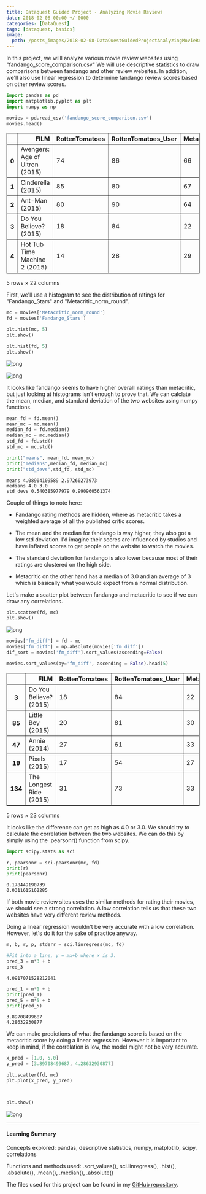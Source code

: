 ```yaml
---
title: Dataquest Guided Project - Analyzing Movie Reviews
date: 2018-02-08 00:00 +/-0000
categories: [DataQuest]
tags: [dataquest, basics]
image:
  path: /posts_images/2018-02-08-DataQuestGuidedProjectAnalyzingMovieReviews/cover.PNG
---
```



In this project, we willl analyze various movie review websites using "fandango_score_comparison.csv" We will use descriptive statistics to draw comparisons between fandango and other review websites. In addition, we'll also use linear regression to determine fandango review scores based on other review scores.


```python
import pandas as pd
import matplotlib.pyplot as plt
import numpy as np

movies = pd.read_csv('fandango_score_comparison.csv')
movies.head()
```




<div>
<style scoped>
    .dataframe tbody tr th:only-of-type {
        vertical-align: middle;
    }

    .dataframe tbody tr th {
        vertical-align: top;
    }

    .dataframe thead th {
        text-align: right;
    }
</style>
<table border="1" class="dataframe">
  <thead>
    <tr style="text-align: right;">
      <th></th>
      <th>FILM</th>
      <th>RottenTomatoes</th>
      <th>RottenTomatoes_User</th>
      <th>Metacritic</th>
      <th>Metacritic_User</th>
      <th>IMDB</th>
      <th>Fandango_Stars</th>
      <th>Fandango_Ratingvalue</th>
      <th>RT_norm</th>
      <th>RT_user_norm</th>
      <th>...</th>
      <th>IMDB_norm</th>
      <th>RT_norm_round</th>
      <th>RT_user_norm_round</th>
      <th>Metacritic_norm_round</th>
      <th>Metacritic_user_norm_round</th>
      <th>IMDB_norm_round</th>
      <th>Metacritic_user_vote_count</th>
      <th>IMDB_user_vote_count</th>
      <th>Fandango_votes</th>
      <th>Fandango_Difference</th>
    </tr>
  </thead>
  <tbody>
    <tr>
      <th>0</th>
      <td>Avengers: Age of Ultron (2015)</td>
      <td>74</td>
      <td>86</td>
      <td>66</td>
      <td>7.1</td>
      <td>7.8</td>
      <td>5.0</td>
      <td>4.5</td>
      <td>3.70</td>
      <td>4.3</td>
      <td>...</td>
      <td>3.90</td>
      <td>3.5</td>
      <td>4.5</td>
      <td>3.5</td>
      <td>3.5</td>
      <td>4.0</td>
      <td>1330</td>
      <td>271107</td>
      <td>14846</td>
      <td>0.5</td>
    </tr>
    <tr>
      <th>1</th>
      <td>Cinderella (2015)</td>
      <td>85</td>
      <td>80</td>
      <td>67</td>
      <td>7.5</td>
      <td>7.1</td>
      <td>5.0</td>
      <td>4.5</td>
      <td>4.25</td>
      <td>4.0</td>
      <td>...</td>
      <td>3.55</td>
      <td>4.5</td>
      <td>4.0</td>
      <td>3.5</td>
      <td>4.0</td>
      <td>3.5</td>
      <td>249</td>
      <td>65709</td>
      <td>12640</td>
      <td>0.5</td>
    </tr>
    <tr>
      <th>2</th>
      <td>Ant-Man (2015)</td>
      <td>80</td>
      <td>90</td>
      <td>64</td>
      <td>8.1</td>
      <td>7.8</td>
      <td>5.0</td>
      <td>4.5</td>
      <td>4.00</td>
      <td>4.5</td>
      <td>...</td>
      <td>3.90</td>
      <td>4.0</td>
      <td>4.5</td>
      <td>3.0</td>
      <td>4.0</td>
      <td>4.0</td>
      <td>627</td>
      <td>103660</td>
      <td>12055</td>
      <td>0.5</td>
    </tr>
    <tr>
      <th>3</th>
      <td>Do You Believe? (2015)</td>
      <td>18</td>
      <td>84</td>
      <td>22</td>
      <td>4.7</td>
      <td>5.4</td>
      <td>5.0</td>
      <td>4.5</td>
      <td>0.90</td>
      <td>4.2</td>
      <td>...</td>
      <td>2.70</td>
      <td>1.0</td>
      <td>4.0</td>
      <td>1.0</td>
      <td>2.5</td>
      <td>2.5</td>
      <td>31</td>
      <td>3136</td>
      <td>1793</td>
      <td>0.5</td>
    </tr>
    <tr>
      <th>4</th>
      <td>Hot Tub Time Machine 2 (2015)</td>
      <td>14</td>
      <td>28</td>
      <td>29</td>
      <td>3.4</td>
      <td>5.1</td>
      <td>3.5</td>
      <td>3.0</td>
      <td>0.70</td>
      <td>1.4</td>
      <td>...</td>
      <td>2.55</td>
      <td>0.5</td>
      <td>1.5</td>
      <td>1.5</td>
      <td>1.5</td>
      <td>2.5</td>
      <td>88</td>
      <td>19560</td>
      <td>1021</td>
      <td>0.5</td>
    </tr>
  </tbody>
</table>
<p>5 rows × 22 columns</p>
</div>



First, we'll use a histogram to see the distribution of ratings for "Fandango_Stars" and "Metacritic_norm_round".


```python
mc = movies['Metacritic_norm_round']
fd = movies['Fandango_Stars']

plt.hist(mc, 5)
plt.show()

plt.hist(fd, 5)
plt.show()
```


    
![png](/posts_images/2018-02-08-DataQuestGuidedProjectAnalyzingMovieReviews/output_3_0.png)
    



    
![png](/posts_images/2018-02-08-DataQuestGuidedProjectAnalyzingMovieReviews/output_3_1.png)
    


It looks like fandango seems to have higher overalll ratings than metacritic, but just looking at histograms isn't enough to prove that. We can calclate the mean, median, and standard deviation of the two websites using numpy functions.  


```python
mean_fd = fd.mean()
mean_mc = mc.mean()
median_fd = fd.median()
median_mc = mc.median()
std_fd = fd.std()
std_mc = mc.std()

print("means", mean_fd, mean_mc)
print("medians",median_fd, median_mc)
print("std_devs",std_fd, std_mc)
```

    means 4.08904109589 2.97260273973
    medians 4.0 3.0
    std_devs 0.540385977979 0.990960561374
    

Couple of things to note here:

+ Fandango rating methods are hidden, where as metacritic takes a weighted average of all the published critic scores.

+ The mean and the median for fandango is way higher, they also got a low std deviation. I'd imagine their scores are influenced by studios and have inflated scores to get people on the website to watch the movies.

+ The standard deviation for fandango is also lower because most of their ratings are clustered on the high side.

+ Metacritic on the other hand has a median of 3.0 and an average of 3 which is basically what you would expect from a normal distribution.

Let's make a scatter plot between fandango and metacritic to see if we can draw any correlations.


```python
plt.scatter(fd, mc)
plt.show()
```


    
![png](/posts_images/2018-02-08-DataQuestGuidedProjectAnalyzingMovieReviews/output_8_0.png)
    



```python
movies['fm_diff'] = fd - mc
movies['fm_diff'] = np.absolute(movies['fm_diff'])
dif_sort = movies['fm_diff'].sort_values(ascending=False)

movies.sort_values(by='fm_diff', ascending = False).head(5)
```




<div>
<style scoped>
    .dataframe tbody tr th:only-of-type {
        vertical-align: middle;
    }

    .dataframe tbody tr th {
        vertical-align: top;
    }

    .dataframe thead th {
        text-align: right;
    }
</style>
<table border="1" class="dataframe">
  <thead>
    <tr style="text-align: right;">
      <th></th>
      <th>FILM</th>
      <th>RottenTomatoes</th>
      <th>RottenTomatoes_User</th>
      <th>Metacritic</th>
      <th>Metacritic_User</th>
      <th>IMDB</th>
      <th>Fandango_Stars</th>
      <th>Fandango_Ratingvalue</th>
      <th>RT_norm</th>
      <th>RT_user_norm</th>
      <th>...</th>
      <th>RT_norm_round</th>
      <th>RT_user_norm_round</th>
      <th>Metacritic_norm_round</th>
      <th>Metacritic_user_norm_round</th>
      <th>IMDB_norm_round</th>
      <th>Metacritic_user_vote_count</th>
      <th>IMDB_user_vote_count</th>
      <th>Fandango_votes</th>
      <th>Fandango_Difference</th>
      <th>fm_diff</th>
    </tr>
  </thead>
  <tbody>
    <tr>
      <th>3</th>
      <td>Do You Believe? (2015)</td>
      <td>18</td>
      <td>84</td>
      <td>22</td>
      <td>4.7</td>
      <td>5.4</td>
      <td>5.0</td>
      <td>4.5</td>
      <td>0.90</td>
      <td>4.20</td>
      <td>...</td>
      <td>1.0</td>
      <td>4.0</td>
      <td>1.0</td>
      <td>2.5</td>
      <td>2.5</td>
      <td>31</td>
      <td>3136</td>
      <td>1793</td>
      <td>0.5</td>
      <td>4.0</td>
    </tr>
    <tr>
      <th>85</th>
      <td>Little Boy (2015)</td>
      <td>20</td>
      <td>81</td>
      <td>30</td>
      <td>5.9</td>
      <td>7.4</td>
      <td>4.5</td>
      <td>4.3</td>
      <td>1.00</td>
      <td>4.05</td>
      <td>...</td>
      <td>1.0</td>
      <td>4.0</td>
      <td>1.5</td>
      <td>3.0</td>
      <td>3.5</td>
      <td>38</td>
      <td>5927</td>
      <td>811</td>
      <td>0.2</td>
      <td>3.0</td>
    </tr>
    <tr>
      <th>47</th>
      <td>Annie (2014)</td>
      <td>27</td>
      <td>61</td>
      <td>33</td>
      <td>4.8</td>
      <td>5.2</td>
      <td>4.5</td>
      <td>4.2</td>
      <td>1.35</td>
      <td>3.05</td>
      <td>...</td>
      <td>1.5</td>
      <td>3.0</td>
      <td>1.5</td>
      <td>2.5</td>
      <td>2.5</td>
      <td>108</td>
      <td>19222</td>
      <td>6835</td>
      <td>0.3</td>
      <td>3.0</td>
    </tr>
    <tr>
      <th>19</th>
      <td>Pixels (2015)</td>
      <td>17</td>
      <td>54</td>
      <td>27</td>
      <td>5.3</td>
      <td>5.6</td>
      <td>4.5</td>
      <td>4.1</td>
      <td>0.85</td>
      <td>2.70</td>
      <td>...</td>
      <td>1.0</td>
      <td>2.5</td>
      <td>1.5</td>
      <td>2.5</td>
      <td>3.0</td>
      <td>246</td>
      <td>19521</td>
      <td>3886</td>
      <td>0.4</td>
      <td>3.0</td>
    </tr>
    <tr>
      <th>134</th>
      <td>The Longest Ride (2015)</td>
      <td>31</td>
      <td>73</td>
      <td>33</td>
      <td>4.8</td>
      <td>7.2</td>
      <td>4.5</td>
      <td>4.5</td>
      <td>1.55</td>
      <td>3.65</td>
      <td>...</td>
      <td>1.5</td>
      <td>3.5</td>
      <td>1.5</td>
      <td>2.5</td>
      <td>3.5</td>
      <td>49</td>
      <td>25214</td>
      <td>2603</td>
      <td>0.0</td>
      <td>3.0</td>
    </tr>
  </tbody>
</table>
<p>5 rows × 23 columns</p>
</div>



It looks like the difference can get as high as 4.0 or 3.0. We should try to calculate the correlation between the two websites. We can do this by simply using the .pearsonr() function from scipy.


```python
import scipy.stats as sci

r, pearsonr = sci.pearsonr(mc, fd)
print(r)
print(pearsonr)
```

    0.178449190739
    0.0311615162285
    

If both movie review sites uses the similar methods for rating their movies, we should see a strong correlation. A low correlation tells us that these two websites have very different review methods.

Doing a linear regression wouldn't be very accurate with a low correlation. However, let's do it for the sake of practice anyway.


```python
m, b, r, p, stderr = sci.linregress(mc, fd)

#Fit into a line, y = mx+b where x is 3.
pred_3 = m*3 + b
pred_3
```




    4.0917071528212041




```python
pred_1 = m*1 + b
print(pred_1)
pred_5 = m*5 + b
print(pred_5)
```

    3.89708499687
    4.28632930877
    

We can make predictions of what the fandango score is based on the metacritic score by doing a linear regression. However it is important to keep in mind, if the correlation is low, the model might not be very accurate.


```python
x_pred = [1.0, 5.0]
y_pred = [3.89708499687, 4.28632930877]

plt.scatter(fd, mc)
plt.plot(x_pred, y_pred)



plt.show()
```


    
![png](/posts_images/2018-02-08-DataQuestGuidedProjectAnalyzingMovieReviews/output_17_0.png)
    


---

#### Learning Summary

Concepts explored: pandas, descriptive statistics, numpy, matplotlib, scipy, correlations

Functions and methods used: .sort_values(), sci.linregress(), .hist(), .absolute(), .mean(), .median(), .absolute()

The files used for this project can be found in my [GitHub repository](https://github.com/sengkchu/Dataquest-Guided-Projects-Solutions/tree/master/Guided%20Project_%20Analyzing%20Movie%20Reviews).

